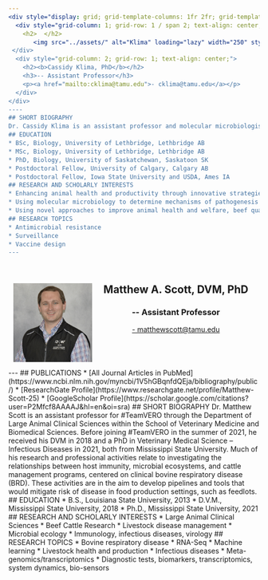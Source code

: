 ```yaml
---
<div style="display: grid; grid-template-columns: 1fr 2fr; grid-template-rows: auto auto; gap: 10px; padding: 10px;">
  <div style="grid-column: 1; grid-row: 1 / span 2; text-align: center;">
    <h2>  </h2>
       <img src="../assets/" alt="Klima" loading="lazy" width="250" style="margin-right: 20px;"/>
 </div>
  <div style="grid-column: 2; grid-row: 1; text-align: center;">
    <h2><b>Cassidy Klima, PhD</b></h2>
    <h3>-- Assistant Professor</h3>
    <p><a href="mailto:cklima@tamu.edu">- cklima@tamu.edu</a></p>
  </div>
</div>
----
## SHORT BIOGRAPHY
Dr. Cassidy Klima is an assistant professor and molecular microbiologist with VERO and the Department of Veterinary Pathobiology, School of Veterinary Medicine and Biomedical Sciences (VMBS) at Texas A&M University and Texas A&M AgriLife Research.  She received her PhD in biology from the University of Saskatchewan in 2015 followed by postdoctoral fellowships at the University of Calgary and Iowa State University.  Much of her research has focused on topics relating to bovine health, surveillance and antimicrobial resistance development in zoonotic agents, and food safety.  A primary goal of her work is to examine how production practices can be optimized to reduce disease while improving animal welfare, beef quality and overall food safety.
## EDUCATION
* BSc, Biology, University of Lethbridge, Lethbridge AB
* MSc, Biology, University of Lethbridge, Lethbridge AB
* PhD, Biology, University of Saskatchewan, Saskatoon SK
* Postdoctoral Fellow, University of Calgary, Calgary AB
* Postdoctoral Fellow, Iowa State University and USDA, Ames IA
## RESEARCH AND SCHOLARLY INTERESTS
* Enhancing animal health and productivity through innovative strategies in disease prevention and management practices.
* Using molecular microbiology to determine mechanisms of pathogenesis with particular emphasis on host-pathogen interactions, virulence factors and antimicrobial resistance.
* Using novel approaches to improve animal health and welfare, beef quality attributes and/or overall food safety.
## RESEARCH TOPICS
* Antimicrobial resistance
* Surveillance
* Vaccine design 
---
```

<div style="display: grid; grid-template-columns: 1fr 2fr; grid-template-rows: auto auto; gap: 10px; padding: 10px;">
  <div style="grid-column: 1; grid-row: 1 / span 2; text-align: center;">
    <h2>  </h2>
       <img src="../../assets/Scott.web.jpg" alt="Scott" loading="lazy" width="250" style="margin-right: 20px;"/>
 </div>
  <div style="grid-column: 2; grid-row: 1; text-align: center;">
    <h2><b>Matthew A. Scott, DVM, PhD</b></h2>
    <h3>-- Assistant Professor</h3>
    <p><a href="mailto:matthewscott@tamu.edu">- matthewscott@tamu.edu</a></p>
  </div>
</div>
---
## PUBLICATIONS
* [All Journal Articles in PubMed](https://www.ncbi.nlm.nih.gov/myncbi/1V5hGBqnfdQEja/bibliography/public/)
* [ResearchGate Profile](https://www.researchgate.net/profile/Matthew-Scott-25)
* [GoogleScholar Profile](https://scholar.google.com/citations?user=P2Mfcf8AAAAJ&hl=en&oi=sra)
## SHORT BIOGRAPHY
Dr. Matthew Scott is an assistant professor for #TeamVERO through the Department of Large Animal Clinical Sciences within the School of Veterinary Medicine and Biomedical Sciences. Before joining #TeamVERO in the summer of 2021, he received his DVM in 2018 and a PhD in Veterinary Medical Science – Infectious Diseases in 2021, both from Mississippi State University. Much of his research and professional activities relate to investigating the relationships between host immunity, microbial ecosystems, and cattle management programs, centered on clinical bovine respiratory disease (BRD). These activities are in the aim to develop pipelines and tools that would mitigate risk of disease in food production settings, such as feedlots.
## EDUCATION
* B.S., Louisiana State University, 2013
* D.V.M., Mississippi State University, 2018
* Ph.D., Mississippi State University, 2021  
## RESEARCH AND SCHOLARLY INTERESTS
* Large Animal Clinical Sciences
* Beef Cattle Research
* Livestock disease management 
* Microbial ecology
* Immunology, infectious diseases, virology
## RESEARCH TOPICS
* Bovine respiratory disease
* RNA-Seq
* Machine learning 
* Livestock health and production
* Infectious diseases
* Meta-genomics/transcriptomics
* Diagnostic tests, biomarkers, transcriptomics, system dynamics, bio-sensors



